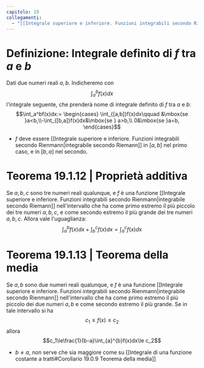 ```yaml
---
capitolo: 19
collegamenti:
  - "[[Integrale superiore e inferiore. Funzioni integrabili secondo Rienmann]]"
---
```

# Definizione: Integrale definito di $f$ tra $a$ e $b$
Dati due numeri reali $a,b$. Indicheremo con
$$\int_a^bf(x)dx$$
l'integrale seguente, che prenderà nome di integrale definito di $f$ tra $a$ e $b$:
$$\int_a^bf(x)dx:=
\begin{cases} \int_{[a,b]}f(x)dx\qquad &\mbox{se }a<b,\\-\int_{[b,a]}f(x)dx&\mbox{se } a>b,\\
0&\mbox{se }a=b,
\end{cases}$$
- $f$ deve essere [[Integrale superiore e inferiore. Funzioni integrabili secondo Rienmann|integrabile secondo Riemann]] in $[a,b]$ nel primo caso, e in $[b,a]$ nel secondo.

# Teorema 19.1.12 | Proprietà additiva
Se $a,b,c$ sono tre numeri reali qualunque, e $f$ è una funzione [[Integrale superiore e inferiore. Funzioni integrabili secondo Rienmann|integrabile secondo Riemann]]  nell'intervallo che ha come primo estremo il più piccolo dei tre numeri $a,b,c$, e come secondo estremo il più grande dei tre numeri $a,b,c$. Allora vale l'uguaglianza:
$$\int_a^bf(x)dx+\int_b^cf(x)dx=\int_a^cf(x)dx$$
# Teorema 19.1.13 | Teorema della media
Se $a,b$ sono due numeri reali qualunque, e $f$ è una funzione [[Integrale superiore e inferiore. Funzioni integrabili secondo Rienmann|integrabile secondo Rienmann]] nell'intervallo che ha come primo estremo il più piccolo dei due numeri $a,b$ e come secondo estremo il più grande. Se in tale intervallo si ha
$$c_{1}\le f(x)\le c_2$$
allora
$$c_1\le\frac{1}{b-a}\int_{a}^{b}f(x)dx\le c_2$$
- $b \not = a$, non serve che sia maggiore come su [[Integrale di una funzione costante a tratti#Corollario 19.0.9 Teorema della media]]
